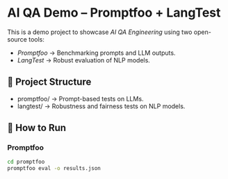 # AI QA Demo – Promptfoo + LangTest

This is a demo project to showcase *AI QA Engineering* using two open-source tools:

- *Promptfoo* → Benchmarking prompts and LLM outputs.
- *LangTest* → Robust evaluation of NLP models.

## 📂 Project Structure
- promptfoo/ → Prompt-based tests on LLMs.
- langtest/ → Robustness and fairness tests on NLP models.

## 🚀 How to Run

### Promptfoo
```bash
cd promptfoo
promptfoo eval -o results.json
